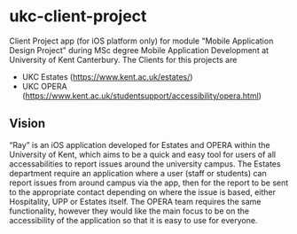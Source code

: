 # ukc-client-project
Client Project app (for iOS platform only) for module "Mobile Application Design Project" during MSc degree Mobile Application Development at University of Kent Canterbury. The Clients for this projects are

- UKC Estates (https://www.kent.ac.uk/estates/)
- UKC OPERA (https://www.kent.ac.uk/studentsupport/accessibility/opera.html)

## Vision
“Ray” is an iOS application developed for Estates and OPERA within the University of Kent, which aims to be a quick and easy tool for users of all accessabilities to report issues around the university campus. The Estates department require an application where a user (staff or students) can report issues from around campus via the app, then for the report to be sent to the appropriate contact depending on where the issue is based, either Hospitality, UPP or Estates itself. The OPERA team requires the same functionality, however they would like the main focus to be on the accessibility of the application so that it is easy to use for everyone.


